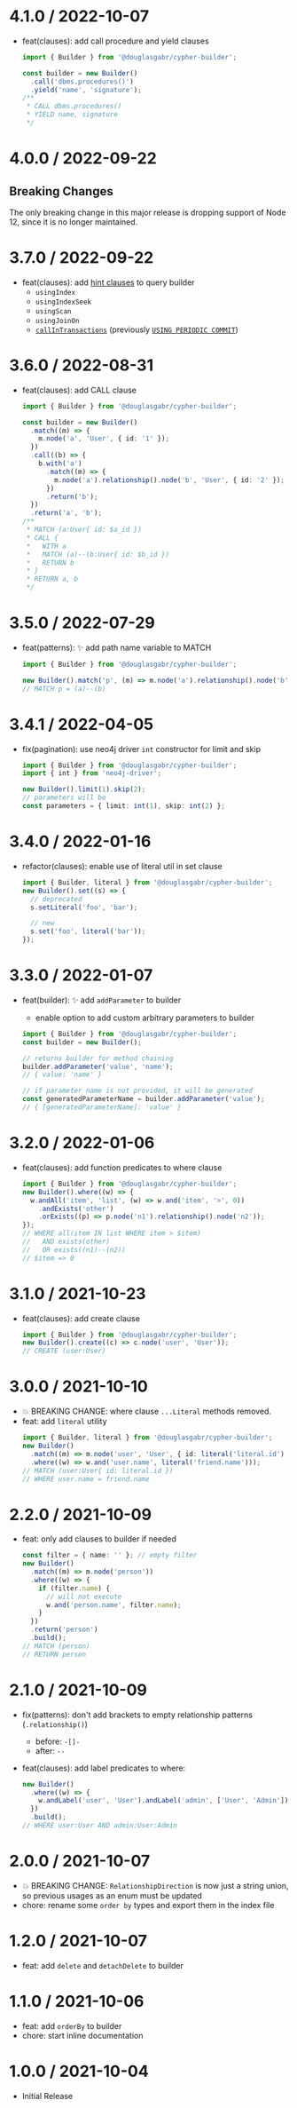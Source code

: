 # 4.1.0 / 2022-10-07

- feat(clauses): add call procedure and yield clauses

  ```typescript
  import { Builder } from '@douglasgabr/cypher-builder';

  const builder = new Builder()
    .call('dbms.procedures()')
    .yield('name', 'signature');
  /**
   * CALL dbms.procedures()
   * YIELD name, signature
   */
  ```

# 4.0.0 / 2022-09-22

## Breaking Changes

The only breaking change in this major release is dropping support of Node 12, since it is no longer maintained.

# 3.7.0 / 2022-09-22

- feat(clauses): add [hint clauses](https://neo4j.com/docs/cypher-manual/current/query-tuning/using/) to query builder
  - `usingIndex`
  - `usingIndexSeek`
  - `usingScan`
  - `usingJoinOn`
  - [`callInTransactions`](https://neo4j.com/docs/cypher-manual/current/clauses/call-subquery/#subquery-call-in-transactions) (previously [`USING PERIODIC COMMIT`](https://neo4j.com/docs/cypher-manual/current/query-tuning/using/#query-using-periodic-commit-hint))

# 3.6.0 / 2022-08-31

- feat(clauses): add CALL clause

  ```typescript
  import { Builder } from '@douglasgabr/cypher-builder';

  const builder = new Builder()
    .match((m) => {
      m.node('a', 'User', { id: '1' });
    })
    .call((b) => {
      b.with('a')
        .match((m) => {
          m.node('a').relationship().node('b', 'User', { id: '2' });
        })
        .return('b');
    })
    .return('a', 'b');
  /**
   * MATCH (a:User{ id: $a_id })
   * CALL {
   *   WITH a
   *   MATCH (a)--(b:User{ id: $b_id })
   *   RETURN b
   * }
   * RETURN a, b
   */
  ```

# 3.5.0 / 2022-07-29

- feat(patterns): ✨ add path name variable to MATCH

  ```typescript
  import { Builder } from '@douglasgabr/cypher-builder';

  new Builder().match('p', (m) => m.node('a').relationship().node('b'));
  // MATCH p = (a)--(b)
  ```

# 3.4.1 / 2022-04-05

- fix(pagination): use neo4j driver `int` constructor for limit and skip

  ```typescript
  import { Builder } from '@douglasgabr/cypher-builder';
  import { int } from 'neo4j-driver';

  new Builder().limit(1).skip(2);
  // parameters will be
  const parameters = { limit: int(1), skip: int(2) };
  ```

# 3.4.0 / 2022-01-16

- refactor(clauses): enable use of literal util in set clause

  ```typescript
  import { Builder, literal } from '@douglasgabr/cypher-builder';
  new Builder().set((s) => {
    // deprecated
    s.setLiteral('foo', 'bar');

    // new
    s.set('foo', literal('bar'));
  });
  ```

# 3.3.0 / 2022-01-07

- feat(builder): ✨ add `addParameter` to builder

  - enable option to add custom arbitrary parameters to builder

  ```typescript
  import { Builder } from '@douglasgabr/cypher-builder';
  const builder = new Builder();

  // returns builder for method chaining
  builder.addParameter('value', 'name');
  // { value: 'name' }

  // if parameter name is not provided, it will be generated
  const generatedParameterName = builder.addParameter('value');
  // { [generatedParameterName]: 'value' }
  ```

# 3.2.0 / 2022-01-06

- feat(clauses): add function predicates to where clause
  ```typescript
  import { Builder } from '@douglasgabr/cypher-builder';
  new Builder().where((w) => {
    w.andAll('item', 'list', (w) => w.and('item', '>', 0))
      .andExists('other')
      .orExists((p) => p.node('n1').relationship().node('n2'));
  });
  // WHERE all(item IN list WHERE item > $item)
  //   AND exists(other)
  //   OR exists((n1)--(n2))
  // $item => 0
  ```

# 3.1.0 / 2021-10-23

- feat(clauses): add create clause
  ```typescript
  import { Builder } from '@douglasgabr/cypher-builder';
  new Builder().create((c) => c.node('user', 'User'));
  // CREATE (user:User)
  ```

# 3.0.0 / 2021-10-10

- 💥 BREAKING CHANGE: where clause `...Literal` methods removed.
- feat: add `literal` utility
  ```typescript
  import { Builder, literal } from '@douglasgabr/cypher-builder';
  new Builder()
    .match((m) => m.node('user', 'User', { id: literal('literal.id') }))
    .where((w) => w.and('user.name', literal('friend.name')));
  // MATCH (user:User{ id: literal.id })
  // WHERE user.name = friend.name
  ```

# 2.2.0 / 2021-10-09

- feat: only add clauses to builder if needed
  ```typescript
  const filter = { name: '' }; // empty filter
  new Builder()
    .match((m) => m.node('person'))
    .where((w) => {
      if (filter.name) {
        // will not execute
        w.and('person.name', filter.name);
      }
    })
    .return('person')
    .build();
  // MATCH (person)
  // RETURN person
  ```

# 2.1.0 / 2021-10-09

- fix(patterns): don't add brackets to empty relationship patterns (`.relationship()`)
  - before: `-[]-`
  - after: `--`
- feat(clauses): add label predicates to where:

  ```typescript
  new Builder()
    .where((w) => {
      w.andLabel('user', 'User').andLabel('admin', ['User', 'Admin']);
    })
    .build();
  // WHERE user:User AND admin:User:Admin
  ```

# 2.0.0 / 2021-10-07

- 💥 BREAKING CHANGE: `RelationshipDirection` is now just a string union, so previous usages as an enum must be updated
- chore: rename some `order by` types and export them in the index file

# 1.2.0 / 2021-10-07

- feat: add `delete` and `detachDelete` to builder

# 1.1.0 / 2021-10-06

- feat: add `orderBy` to builder
- chore: start inline documentation

# 1.0.0 / 2021-10-04

- Initial Release

